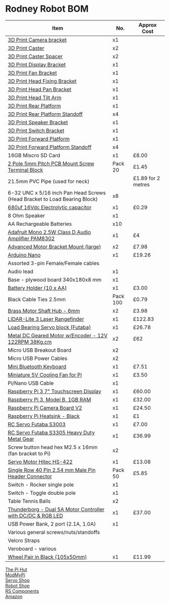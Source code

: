 # Rodney Robot BOM
| Item                                               | No. | Approx Cost |
| -------------------------------------------------- | ----| ----------- |
| [3D Print Camera bracket](https://github.com/phopley/rodney-project/blob/master/hardware/3D%20Prints/camera%20bracketV2.stl) | x1 | |
| [3D Print Caster](https://github.com/phopley/rodney-project/blob/master/hardware/3D%20Prints/pingpongwheelBeefy.stl)   | x2 |  |
| [3D Print Caster Spacer](https://github.com/phopley/rodney-project/blob/master/hardware/3D%20Prints/casterspacer2.stl) | x2 |  |
| [3D Print Display Bracket](https://github.com/phopley/rodney-project/blob/master/hardware/3D%20Prints/display%20bracket_vb.stl) |x1| |
| [3D Print Fan Bracket](https://github.com/phopley/rodney-project/blob/master/hardware/3D%20Prints/fan_bracket.stl) | x1 | |
| [3D Print Head Fixing Bracket](https://github.com/phopley/rodney-project/blob/master/hardware/3D%20Prints/head%20fixing.stl) | x1 |  |
| [3D Print Head Pan Bracket](https://github.com/phopley/rodney-project/blob/master/hardware/3D%20Prints/pan%20bracket_vb.stl) | x1 |  |
| [3D Print Head Tilt Arm](https://github.com/phopley/rodney-project/blob/master/hardware/3D%20Prints/tilt%20arm_vb.stl) | x1 |   | 
| [3D Print Rear Platform](https://github.com/phopley/rodney-project/blob/master/hardware/3D%20Prints/smallRearPlatform.stl) | x1 |  |
| [3D Print Rear Platform Standoff](https://github.com/phopley/rodney-project/blob/master/hardware/3D%20Prints/platformStandoffs23.stl) | x4 |  |
| [3D Print Speaker Bracket](https://github.com/phopley/rodney-project/blob/master/hardware/3D%20Prints/speaker_bracket.stl) | x1 |   |
| [3D Print Switch Bracket](https://github.com/phopley/rodney-project/blob/master/hardware/3D%20Prints/switchBracket.stl)| x1 |  |
| [3D Print Forward Platform](https://github.com/phopley/rodney-project/blob/master/hardware/3D%20Prints/fwdPlatform.stl)| x1 |  |
| [3D Print Forward Platform Standoff](https://github.com/phopley/rodney-project/blob/master/hardware/3D%20Prints/FwdPlatformStandoffs.stl)| x4 |  |
| 16GB Miscro SD Card                                | x1  |  £8.00      |
| [2 Pole 5mm Pitch PCB Mount Screw Terminal Block](https://www.amazon.co.uk/20Pcs-Pitch-Mount-Screw-Terminal-Green/dp/B00I00OHHY)| Pack 20  | £1.45 |
| 21.5mm PVC Pipe (used for neck) |   | £1.89 for 2 metres  |
| 6-32 UNC x 5/16 inch Pan Head Screws (Head Bracket to Load Bearing Block) | x8 |   |
| [680uf 16Vdc Electrolytic capacitor](https://uk.rs-online.com/web/p/aluminium-capacitors/7083627) | x1 | £0.29  |
| 8 Ohm Speaker                                      | x1  |             |
| AA Rechargeable Batteries                          | x10 |             |
| [Adafruit Mono 2.5W Class D Audio Amplifier PAM8302](https://thepihut.com/products/adafruit-mono-2-5w-class-d-audio-amplifier-pam8302) | x1  | £4          |
| [Advanced Motor Bracket Mount (large)](https://www.modmypi.com/motors-mounts-and-wheels-1140/advanced-motor-bracket-mount-large)               | x2  | £7.98       |
| [Arduino Nano](https://uk.rs-online.com/web/p/products/6961667) | x1  |  £19.26 |
| Assorted 3-pin Female/Female cables                |     |             | 
| Audio lead                                         | x1  |             |
| Base - plywood board 340x180x8 mm                  | x1  |             |
| [Battery Holder (10 x AA)](https://www.modmypi.com/raspberry-pi/robotics-and-motor-controllers-392/battery-snaps-and-boxes-1165/10aa-holder) | x1 | £3.00 |
| Black Cable Ties 2.5mm                             | Pack 100 |  £0.79      |
| [Brass Motor Shaft Hub - 6mm](https://www.modmypi.com/motors-mounts-and-wheels-1140/hub-6mm)                        | x2  | £3.98 |
| [LIDAR-Lite 3 Laser Rangefinder](https://www.robotshop.com/uk/lidar-lite-3-laser-rangefinder.html) | x1 | £122.83 |
| [Load Bearing Servo block (Futaba)](https://www.robotshop.com/uk/load-bearing-servo-block-futaba.html)| x1  | £26.78      |
| [Metal DC Geared Motor w/Encoder - 12V 122RPM 38Kg.cm](https://thepihut.com/products/metal-dc-geared-motor-w-encoder-12v-122rpm-38kg-cm)| x2  | £62 |
| Micro USB Breakout Board | x2 |  |
| Micro USB Power Cables   | x2 |  |
| [Mini Bluetooth Keyboard](https://www.amazon.co.uk/Remaxm-Rechargeable-Bluetooth-Keyboards-Raspberry/dp/B07M7VQVDJ/) | x1 | £7.51 |
| [Miniature 5V Cooling Fan for Pi](https://thepihut.com/products/adafruit-miniature-5v-cooling-fan-for-raspberry-pi-and-other-computers)| x1  | £3.50 |
| Pi/Nano USB Cable                                  | x1  |             |
| [Raspberry Pi 3 7" Touchscreen Display](https://thepihut.com/products/official-raspberry-pi-7-touchscreen-display)| x1  | £60.00 |
| [Raspberry Pi 3, Model B, 1GB RAM](https://thepihut.com/collections/raspberry-pi/products/raspberry-pi-3-model-b)| x1  |  £32.00|
| [Raspberry Pi Camera Board V2](https://www.modmypi.com/pis-and-peripherals-1139/raspberry-pi-camera-board-v2-8mp1080p)| x1  | £24.50 |
| [Raspberry Pi Heatsink - Black](https://thepihut.com/products/raspberry-pi-heatsink)| x1  | £1 |
| [RC Servo Futaba S3003](https://www.modmypi.com/raspberry-pi/robotics-and-motor-controllers-392/motors-1022/servo-motor-futaba-s3003-multi-purpose-standard-size) | x1  | £7.00 |
| [RC Servo Futaba S3305 Heavy Duty Metal Gear](https://www.servoshop.co.uk/index.php?pid=FUTS3305&area=Servo) | x1 | £36.99 |
| Screw button head hex M2.5 x 16mm (fan bracket to Pi)    | x2    |             |
| [Servo Motor Hitec HS-422](https://www.servoshop.co.uk/index.php?pid=HITHS422&area=Servo)| x1  | £13.08       |
| [Single Row 40 Pin 2.54 mm Male Pin Header Connector](https://www.amazon.co.uk/Pack-Single-2-54-Header-Connector/dp/B06XR8CV8P) | Pack 50 | £5.85 |
| Switch - Rocker single pole | x1 |   |
| Switch - Toggle double pole | x1 |   |
| Table Tennis Balls | x2|  |
| [Thunderborg - Dual 5A Motor Controller with DC/DC & RGB LED](https://www.modmypi.com/motor-control-1135/thunderborg)| x1  | £37.00 |
| USB Power Bank, 2 port (2.1A, 1.0A) | x1   |     |
| Various general screws/nuts/standoffs |  |  |
| Velcro Straps       |   |   | 
| Veroboard - various |   |   |
| [Wheel Pair in Black (105x50mm)](https://www.modmypi.com/motors-mounts-and-wheels-1140/wheel-pair-in-black-105mm-x-50mm-) | x1 | £11.99|

[The Pi Hut](https://thepihut.com/)  
[ModMyPi](https://www.modmypi.com/)  
[Servo Shop](https://www.servoshop.co.uk/index.php)  
[Robot Shop](https://www.robotshop.com/uk/)  
[RS Components](https://uk.rs-online.com/web/)  
[Amazon](https://www.amazon.co.uk)  


